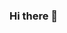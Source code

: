 ### Hi there 👋

<!--
**roryfahy/roryfahy** is a ✨ _special_ ✨ repository because its `README.md` (this file) appears on your GitHub profile.

Here are some ideas to get you started:

- 🔭 I’m currently working on ...
- 🌱 I’m currently learning ...
- 👯 I’m looking to collaborate on ...
- 🤔 I’m looking for help with ...
- 💬 Ask me about ...
- 📫 How to reach me: ...
- 😄 Pronouns: ...
- ⚡ Fun fact: ...
![Rory's GitHub stats](https://github-readme-stats-three-zeta-34.vercel.app/api?username=roryfahy&theme=city_lights&show_icon=true)
-->


